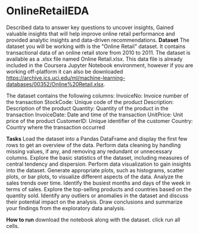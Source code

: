 # OnlineRetailEDA
Described data to answer key questions to uncover insights, Gained valuable insights that will help improve online retail performance and provided analytic insights and data-driven recommendations.
**Dataset**
The dataset you will be working with is the "Online Retail" dataset. It contains transactional data of an online retail store from 2010 to 2011. The dataset is available as a .xlsx file named Online Retail.xlsx. This data file is already included in the Coursera Jupyter Notebook environment, however if you are working off-platform it can also be downloaded https://archive.ics.uci.edu/ml/machine-learning-databases/00352/Online%20Retail.xlsx.

The dataset contains the following columns:
InvoiceNo: Invoice number of the transaction
StockCode: Unique code of the product
Description: Description of the product
Quantity: Quantity of the product in the transaction
InvoiceDate: Date and time of the transaction
UnitPrice: Unit price of the product
CustomerID: Unique identifier of the customer
Country: Country where the transaction occurred

**Tasks**
Load the dataset into a Pandas DataFrame and display the first few rows to get an overview of the data.
Perform data cleaning by handling missing values, if any, and removing any redundant or unnecessary columns.
Explore the basic statistics of the dataset, including measures of central tendency and dispersion.
Perform data visualization to gain insights into the dataset. Generate appropriate plots, such as histograms, scatter plots, or bar plots, to visualize different aspects of the data.
Analyze the sales trends over time. Identify the busiest months and days of the week in terms of sales.
Explore the top-selling products and countries based on the quantity sold.
Identify any outliers or anomalies in the dataset and discuss their potential impact on the analysis.
Draw conclusions and summarize your findings from the exploratory data analysis.

**How to run**
download the notebook along with the dataset.
click run all cells.
